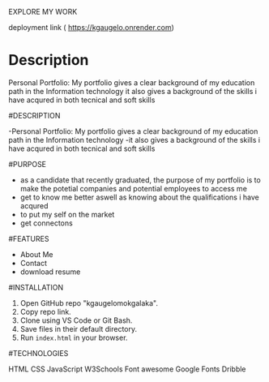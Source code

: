 EXPLORE MY WORK 

deployment link ( https://kgaugelo.onrender.com)

# Description
Personal Portfolio: My portfolio gives a clear background of my education path in the Information technology
it also gives a background of the skills i have acqured in both tecnical and soft skills


#DESCRIPTION 

-Personal Portfolio: My portfolio gives a clear background of my education path in the Information technology
-it also gives a background of the skills i have acqured in both tecnical and soft skills

  
#PURPOSE
- as a candidate that recently graduated, the purpose of my portfolio is to make the potetial companies and potential employees to access me
- get to know me better aswell as knowing about the qualifications i have acqured
- to put my self on the market
- get connectons


#FEATURES
- About Me
- Contact
- download resume


#INSTALLATION 
1. Open GitHub repo "kgaugelomokgalaka".
2. Copy repo link.
3. Clone using VS Code or Git Bash.
4. Save files in their default directory.
5. Run `index.html` in your browser.


#TECHNOLOGIES

HTML
CSS
JavaScript
W3Schools
Font awesome
Google Fonts
Dribble
